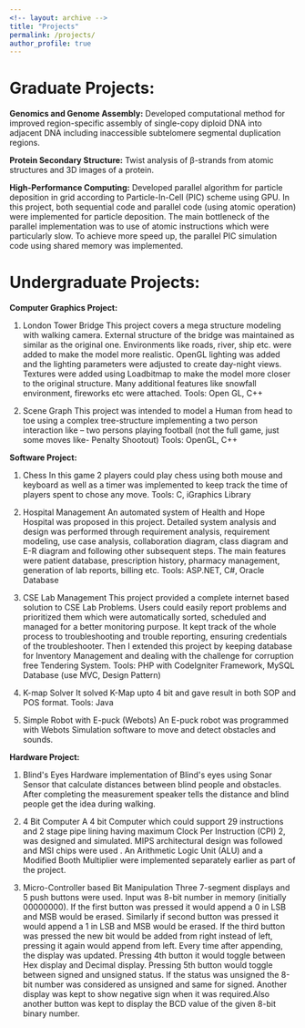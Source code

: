 ```yaml
---
<!-- layout: archive -->
title: "Projects"
permalink: /projects/
author_profile: true
---
```


Graduate Projects:
======

**Genomics and Genome Assembly:**
Developed computational method for improved region-specific assembly of single-copy diploid DNA into adjacent DNA including inaccessible subtelomere segmental duplication regions.

**Protein Secondary Structure:**
Twist analysis of β-strands from atomic structures and 3D images of a protein.

**High-Performance Computing:**
Developed parallel algorithm for particle deposition in grid according to Particle-In-Cell (PIC) scheme using GPU. In this project, both
sequential code and parallel code (using atomic operation) were implemented for particle deposition. The main bottleneck of the parallel
implementation was to use of atomic instructions which were particularly slow. To achieve more speed up, the parallel PIC simulation code using shared memory was implemented. 

Undergraduate Projects:
======
**Computer Graphics Project:**
1) London Tower Bridge
This project covers a mega structure modeling with walking camera. External structure of the bridge was maintained as similar as the original one. Environments like roads, river, ship etc. were added to make the model more realistic. OpenGL lighting was added and the lighting parameters were adjusted to create day-night views. Textures were added using Loadbitmap to make the model more closer to the original structure. Many additional features like snowfall environment, fireworks etc were attached. 
Tools: Open GL, C++

2) Scene Graph
This project was intended to model a Human from head to toe using a complex tree-structure implementing a two person interaction like – two persons playing football (not the full game, just some moves like- Penalty Shootout)
Tools: OpenGL, C++   

**Software Project:**
1) Chess
In this game 2 players could play chess using both mouse and keyboard as well as a timer was implemented to keep track the time of players spent to chose any move.
Tools: C, iGraphics Library

2) Hospital Management 
An automated system of Health and Hope Hospital was proposed in this project. Detailed system analysis and design was performed through requirement analysis, requirement modeling, use case analysis, collaboration diagram, class diagram and E-R diagram and following other subsequent steps. The main features were patient database, prescription history, pharmacy management, generation of lab reports, billing etc.
Tools: ASP.NET, C#, Oracle Database  

3) CSE Lab Management 
This  project  provided  a  complete  internet  based  solution  to  CSE  Lab Problems. Users could easily report problems and prioritized them which were automatically sorted, scheduled and managed for a better monitoring purpose. It kept track of the whole process to troubleshooting and trouble reporting, ensuring credentials of the troubleshooter. Then I extended this project by keeping database for Inventory Management and dealing with the challenge for corruption free Tendering System. 
Tools: PHP with CodeIgniter Framework, MySQL Database (use MVC, Design Pattern)

4) K-map Solver
It solved K-Map upto 4 bit and gave result in both SOP and POS format.
Tools: Java

5) Simple Robot with E-puck (Webots)
An E-puck robot was programmed with Webots Simulation software to move and detect obstacles and sounds.

**Hardware Project:**
1) Blind's Eyes
Hardware implementation of Blind's eyes using Sonar Sensor that calculate distances between blind people and obstacles. After completing the measurement speaker tells the distance and blind people get the idea during walking.

2) 4 Bit Computer
A 4 bit Computer which could support 29 instructions and 2 stage pipe lining having maximum Clock Per Instruction (CPI) 2, was designed and simulated. MIPS architectural design was followed and MSI chips were used . An Arithmetic Logic Unit (ALU) and a Modified Booth Multiplier were implemented separately earlier as part of the project.

3) Micro-Controller based Bit Manipulation
Three 7-segment displays and 5 push buttons were used. Input was 8-bit number in memory (initially 00000000). If the first button was pressed it would append a 0 in LSB and MSB would be erased. Similarly if second button was pressed it would append a 1 in LSB and MSB would be erased. If the third button was pressed the new bit would be added from right instead of left, pressing it again would append from left. Every time after appending, the display was updated. Pressing 4th button it would toggle between Hex display and Decimal display. Pressing 5th button would toggle between signed and unsigned status. If the status was unsigned the 8-bit number was considered as unsigned and same for signed. Another display was kept to show negative sign when it was required.Also another button was kept to display the BCD value of the given 8-bit binary number. 
